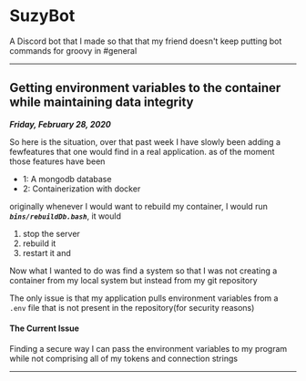 # SuzyBot

A Discord bot that I made so that that my friend doesn't keep putting bot commands for groovy in #general

___

## Getting environment variables to the container while maintaining data integrity

***Friday, February 28, 2020***

So here is the situation, over that past week I have slowly been adding 
a fewfeatures that one would find in a real application. as of the moment 
those features have been 
- 1: A mongodb database 
- 2: Containerization with docker 

originally whenever I would want to rebuild my container, 
I would run ***`bins/rebuildDb.bash`***, it would
1. stop the server 
2. rebuild it
3. restart it and

Now what I wanted to do was find a system so that I was not creating a
container from my local system but instead from my git repository

The only issue is that my application pulls environment variables 
from a `.env` file that is not present in the repository(for 
security reasons)

#### The Current Issue
Finding a secure way I can pass the environment variables to my program
while not comprising all of my tokens and connection strings

___